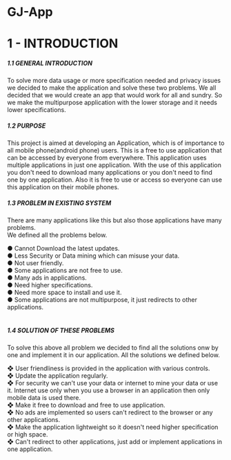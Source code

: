 # GJ-App

# 1 - INTRODUCTION

<h5>1.1 GENERAL INTRODUCTION</h5>
<p>To solve more data usage or more specification needed and privacy issues
we decided to make the application and solve these two problems. We all
decided that we would create an app that would work for all and sundry.
So we make the multipurpose application with the lower storage and it
needs lower specifications.</p>

<h5>1.2 PURPOSE</h5>
This project is aimed at developing an Application, which is of importance
to all mobile phone(android phone) users. This is a free to use application
that can be accessed by everyone from everywhere. This application uses
multiple applications in just one application. With the use of this
application you don't need to download many applications or you don't
need to find one by one application. Also it is free to use or access so
everyone can use this application on their mobile phones.

<h5>1.3 PROBLEM IN EXISTING SYSTEM</h5>
<p>There are many applications like this but also those applications have
many problems.<br/>
We defined all the problems below.</p>
● Cannot Download the latest updates.<br/>
● Less Security or Data mining which can misuse your data.<br/>
● Not user friendly.<br/>
● Some applications are not free to use.<br/>
● Many ads in applications.<br/>
● Need higher specifications.<br/>
● Need more space to install and use it.<br/>
● Some applications are not multipurpose, it just redirects to other
applications.
<br/><br/>

<h5>1.4 SOLUTION OF THESE PROBLEMS</h5>
<p>To solve this above all problem we decided to find all the solutions onw by
one and implement it in our application. All the solutions we defined
below.</p>

❖ User friendliness is provided in the application with various controls.<br/>
❖ Update the application regularly.<br/>
❖ For security we can't use your data or internet to mine your data or
use it. Internet use only when you use a browser in an application
then only mobile data is used there.<br/>
❖ Make it free to download and free to use application.<br/>
❖ No ads are implemented so users can't redirect to the browser or
any other applications.<br/>
❖ Make the application lightweight so it doesn't need higher
specification or high space.<br/>
❖ Can't redirect to other applications, just add or implement
applications in one application.<br/>
